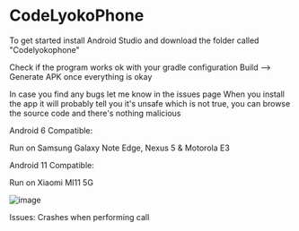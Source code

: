 # CodeLyokoPhone
To get started install Android Studio and download the folder called "Codelyokophone"

Check if the program works ok with your gradle configuration
Build --> Generate APK once everything is okay

In case you find any bugs let me know in the issues page
When you install the app it will probably tell you it's unsafe which is not true, you can browse the source code and there's nothing malicious

Android 6 Compatible:

Run on Samsung Galaxy Note Edge, Nexus 5 & Motorola E3

Android 11 Compatible:

Run on Xiaomi MI11 5G

![image](https://user-images.githubusercontent.com/49490716/168580287-936476f3-c655-46ec-9451-9e3fc811e0ba.png)

Issues:
Crashes when performing call
